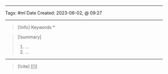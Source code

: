------------------------- 
Tags: #ml 
Date Created:  2023-06-02, @ 09:27

---
>[!info] Keywords
>*













>[!summary] 
>1. ...
>2. ...

----
>[!cite]
> [[]]
> []()
